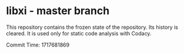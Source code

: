 # libxi - master branch

This repository contains the frozen state of the repository.
Its history is cleared. It is used only for static code
analysis with Codacy.

Commit Time: 1717681869